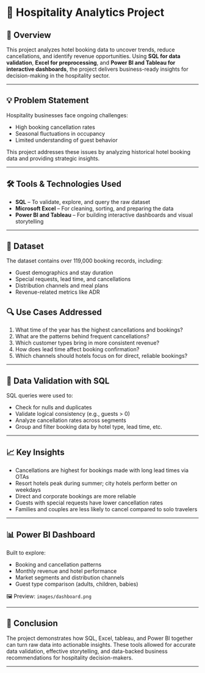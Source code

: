 # 🏨 Hospitality Analytics Project

## 📌 Overview

This project analyzes hotel booking data to uncover trends, reduce cancellations, and identify revenue opportunities. Using **SQL for data validation**, **Excel for preprocessing**, and **Power BI and Tableau for interactive dashboards**, the project delivers business-ready insights for decision-making in the hospitality sector.

---

## 💡 Problem Statement

Hospitality businesses face ongoing challenges:

- High booking cancellation rates  
- Seasonal fluctuations in occupancy  
- Limited understanding of guest behavior  

This project addresses these issues by analyzing historical hotel booking data and providing strategic insights.

---

## 🛠 Tools & Technologies Used

- **SQL** – To validate, explore, and query the raw dataset  
- **Microsoft Excel** – For cleaning, sorting, and preparing the data  
- **Power BI and Tableau** – For building interactive dashboards and visual storytelling  

---

## 📁 Dataset

The dataset contains over 119,000 booking records, including:

- Guest demographics and stay duration  
- Special requests, lead time, and cancellations  
- Distribution channels and meal plans  
- Revenue-related metrics like ADR  


## 🔍 Use Cases Addressed

1. What time of the year has the highest cancellations and bookings?  
2. What are the patterns behind frequent cancellations?  
3. Which customer types bring in more consistent revenue?  
4. How does lead time affect booking confirmation?  
5. Which channels should hotels focus on for direct, reliable bookings?

---

## 🔬 Data Validation with SQL

SQL queries were used to:

- Check for nulls and duplicates  
- Validate logical consistency (e.g., guests > 0)  
- Analyze cancellation rates across segments  
- Group and filter booking data by hotel type, lead time, etc.


---

## 📈 Key Insights

- Cancellations are highest for bookings made with long lead times via OTAs  
- Resort hotels peak during summer; city hotels perform better on weekdays  
- Direct and corporate bookings are more reliable  
- Guests with special requests have lower cancellation rates  
- Families and couples are less likely to cancel compared to solo travelers

---

## 📊 Power BI Dashboard

Built to explore:

- Booking and cancellation patterns  
- Monthly revenue and hotel performance  
- Market segments and distribution channels  
- Guest type comparison (adults, children, babies)

🖼️ Preview: `images/dashboard.png`

---

## 🧠 Conclusion

The project demonstrates how SQL, Excel, tableau, and Power BI together can turn raw data into actionable insights. These tools allowed for accurate data validation, effective storytelling, and data-backed business recommendations for hospitality decision-makers.

---

